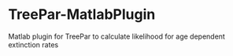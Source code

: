 TreePar-MatlabPlugin
====================

Matlab plugin for TreePar to calculate likelihood for age dependent extinction rates
